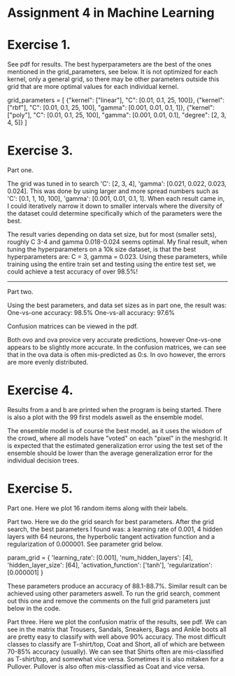 # Assignment 4 in Machine Learning
# Exercise 1.
See pdf for results.
The best hyperparameters are the best of the ones mentioned in the grid_parameters, see below. It is not optimized for each kernel, only a general
grid, so there may be other parameters outside this grid that are more optimal values for each individual kernel.

grid_parameters = [
    {"kernel": ["linear"], "C": [0.01, 0.1, 25, 100]},
    {"kernel": ["rbf"], "C": [0.01, 0.1, 25, 100], "gamma": [0.001, 0.01, 0.1, 1]},
    {"kernel": ["poly"], "C": [0.01, 0.1, 25, 100], "gamma": [0.001, 0.01, 0.1], "degree": [2, 3, 4, 5]}
    ]

# Exercise 3.
Part one.

The grid was tuned in to search 'C': [2, 3, 4], 'gamma': [0.021, 0.022, 0.023, 0.024]. This was done by using larger and 
more spread numbers such as 'C': [0.1, 1, 10, 100], 'gamma': [0.001, 0.01, 0.1, 1]. When each result came in, I could iteratively 
narrow it down to smaller intervals where the diversity of the dataset could determine specifically which of the parameters were the best.

The result varies depending on data set size, but for most (smaller sets), roughly C 3-4 and gamma 0.018-0.024 seems optimal.
My final result, when tuning the hyperparameters on a 10k size dataset, is that the best hyperparameters are: C = 3, gamma = 0.023.
Using these parameters, while training using the entire train set and testing using the entire test set, we could achieve a test accuracy of over 98.5%!

---------------------------------------------------------------
Part two.

Using the best parameters, and data set sizes as in part one, the result was:
One-vs-one accuracy: 98.5%
One-vs-all accuracy: 97.6%

Confusion matrices can be viewed in the pdf.

Both ovo and ova provice very accurate predictions, however One-vs-one appears to be slightly more accurate. 
In the confusion matrices, we can see that in the ova data is often mis-predicted as 0:s. 
In ovo however, the errors are more evenly distributed.

# Exercise 4.
Results from a and b are printed when the program is being started.
There is also a plot with the 99 first models aswell as the ensemble model.

The ensemble model is of course the best model, as it uses the wisdom of the crowd, where all models have "voted" on each "pixel" in the meshgrid.
It is expected that the estimated generalization error using the test set of the ensemble should be lower than the average generalization error for
the individual decision trees.

# Exercise 5.
Part one.
Here we plot 16 random items along with their labels.

Part two.
Here we do the grid search for best parameters.
After the grid search, the best parameters I found was: a learning rate of 0.001, 4 hidden layers with 64 neurons, the hyperbolic tangent activation function 
and a regularization of 0.000001. See parameter grid below.

param_grid = {
    'learning_rate': [0.001],
    'num_hidden_layers': [4],
    'hidden_layer_size': [64],
    'activation_function': ['tanh'],
    'regularization': [0.000001]
}

These parameters produce an accuracy of 88.1-88.7%.
Similar result can be achieved using other parameters aswell.
To run the grid search, comment out this one and remove the comments on the full grid parameters just below in the code.

Part three.
Here we plot the confusion matrix of the results, see pdf.
We can see in the matrix that Trousers, Sandals, Sneakers, Bags and Ankle boots all are pretty easy to classify with well above 90% accuracy.
The most difficult classes to classify are T-shirt/top, Coat and Short, all of which are between 70-85% accuracy (usually). 
We can see that Shirts often are mis-classified as T-shirt/top, and somewhat vice versa. Sometimes it is also mitaken for a Pullover.
Pullover is also often mis-classified as Coat and vice versa.
